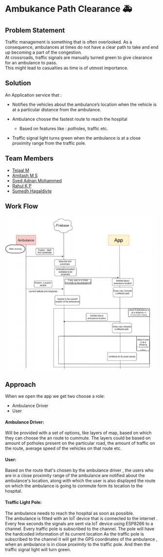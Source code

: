 # Ambukance Path Clearance 🚑

##  Problem Statement
Traffic management is something that is often overlooked. 
As a consequence, ambulances at times do not have a clear path to 
take and end up becoming a part of the congestion.  
At crossroads, traffic signals are manually turned green to give clearance for an ambulance to pass.  
This might lead to casualties as time is of utmost importance.

## Solution
An Application service that :

- Notifies the vehicles about the ambulance’s location when the vehicle is at a particular distance from the ambulance.

- Ambulance choose the fastest route to reach the hospital  
    - Based on features like : potholes, traffic etc.
- Traffic signal light turns green when the ambulance is at a close proximity range from the traffic pole. 

## Team Members

- [Tejaal M](https://www.github.com/Rahul-KP) 
- [Amitash M S](https://www.github.com/Rahul-KP) 
- [Syed Adnan Mohammed](https://www.github.com/Rahul-KP) 
- [Rahul K P](https://www.github.com/Rahul-KP) 
- [Sumedh Hagaldivte](https://www.github.com/Rahul-KP) 

## Work Flow

![App Screenshot](images/AmbWorkFlow1.jpeg)



## Approach

When we open the app we get two choose a role:
  - Ambulance Driver
  - User 

  #### Ambulance Driver:

  Will be provided with a set of options, like layers of map, based on which they can choose the an route to cummute.
  The layers could be based on amount of potholes present on the particular road, the amount of traffic on the route, average speed of the vehicles on that route etc.

  #### User:

  Based on the route that's chosen by the ambulance driver , the users who are in a close proximity range of the ambulance are notified about the ambulance's location, along with which the user is also displayed the route on which the ambulance is going to commute form its location to the hospital. 


#### Traffic Light Pole:

The ambulance needs to reach the hospital as soon as possible.  
The ambulance is fitted with an IoT device that is connected to the internet .
Every few seconds the signals are sent via IoT device using ESP8266 to a channel.
Every traffic pole is subscribed to the channel. 
The pole will have the hardcoded information of its current location 
As the traffic pole is subscribed to the channel it will get the GPS coordinates of the ambulance , when an ambulance is in close proximity to the traffic pole.
And then the traffic  signal light  will turn green.




